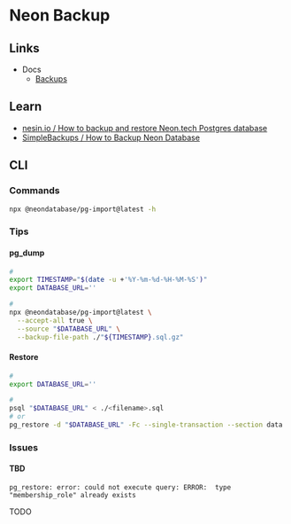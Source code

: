 # Neon Backup

## Links

- Docs
  - [Backups](https://github.com/neondatabase/website/blob/main/content/docs/manage/backups.md?plain=1)

## Learn

- [nesin.io / How to backup and restore Neon.tech Postgres database](https://nesin.io/blog/backup-restore-neon-tech-postgres-database)
- [SimpleBackups / How to Backup Neon Database](https://simplebackups.com/blog/how-to-backup-neon)

## CLI

### Commands

```sh
npx @neondatabase/pg-import@latest -h
```

### Tips

#### pg_dump

```sh
#
export TIMESTAMP="$(date -u +'%Y-%m-%d-%H-%M-%S')"
export DATABASE_URL=''

#
npx @neondatabase/pg-import@latest \
  --accept-all true \
  --source "$DATABASE_URL" \
  --backup-file-path ./"${TIMESTAMP}.sql.gz"
```

#### Restore

```sh
#
export DATABASE_URL=''

#
psql "$DATABASE_URL" < ./<filename>.sql
# or
pg_restore -d "$DATABASE_URL" -Fc --single-transaction --section data ./<filename>.sql.gz
```

<!--
pre-data, data, post-data
-->

### Issues

#### TBD

```log
pg_restore: error: could not execute query: ERROR:  type "membership_role" already exists
```

TODO
